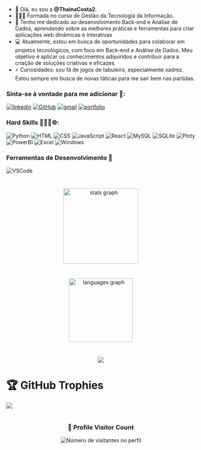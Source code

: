 - 👋 Olá, eu sou a **@ThainaCosta2**.
- 👩🏻‍🎓 Formada no curso de Gestão da Tecnologia da Informação.
- 🌱 Tenho me dedicado ao desenvolvimento Back-end e Análise de Dados, aprendendo sobre as melhores práticas e ferramentas para criar aplicações web dinâmicas e interativas
- 💻 Atualmente, estou em busca de oportunidades para colaborar em projetos tecnológicos, com foco em Back-end e Análise de Dados. Meu objetivo é aplicar os conhecimentos adquiridos e contribuir para a criação de soluções criativas e eficazes.
- ⚡ Curiosidades: sou fã de jogos de tabuleiro, especialmente xadrez. Estou sempre em busca de novas táticas para me sair bem nas partidas.

### Sinta-se à vontade para me adicionar 🔗:

[![linkedin](https://img.shields.io/badge/LinkedIn-0077B5?style=for-the-badge&logo=linkedin&logoColor=white)](https://www.linkedin.com/in/thainacostaj)
[![GitHub](https://img.shields.io/badge/github-%23121011.svg?style=for-the-badge&logo=github&logoColor=white)](https://www.github.com/ThainaCosta2)
[![gmail](https://img.shields.io/badge/Gmail-D14836?style=for-the-badge&logo=gmail&logoColor=white)](thainacosta11@gmail.com)
[![portfolio](https://img.shields.io/static/v1?message=Portfolio&logo=web&label=&color=bd0065&logoColor=white&labelColor=&style=for-the-badge)](https://thainacosta2.github.io/Portfolio/)

### Hard Skills 👩🏻‍💻⚙:

![Python](https://img.shields.io/badge/Python-3776AB?style=for-the-badge&logo=python&logoColor=white)
![HTML](https://img.shields.io/badge/HTML5-E34F26?style=for-the-badge&logo=html5&logoColor=white)
![CSS](https://img.shields.io/badge/CSS3-1572B6?style=for-the-badge&logo=css3&logoColor=white)
![JavaScript](https://img.shields.io/badge/JavaScript-F7DF1E?style=flat&logo=javascript&logoColor=black)
![React](https://img.shields.io/badge/React-20232A?style=for-the-badge&logo=react&logoColor=61DAFB)
![MySQL](https://img.shields.io/badge/mysql-4479A1.svg?style=for-the-badge&logo=mysql&logoColor=white)
![SQLite](https://img.shields.io/badge/Sqlite-003B57?style=for-the-badge&logo=sqlite&logoColor=white)
![Ploty](https://img.shields.io/badge/Plotly-239120?style=for-the-badge&logo=plotly&logoColor=white)
![PowerBI](https://img.shields.io/badge/PowerBI-F2C811?style=for-the-badge&logo=Power%20BI&logoColor=white)
![Excel](https://img.shields.io/badge/Microsoft_Excel-217346?style=for-the-badge&logo=microsoft-excel&logoColor=white)
![Windows](https://img.shields.io/badge/Windows-017AD7?style=for-the-badge&logo=windows&logoColor=white)

### Ferramentas de Desenvolvimento 🔧
![VSCode](https://img.shields.io/badge/Visual%20Studio%20Code-0078d7.svg?style=for-the-badge&logo=visual-studio-code&logoColor=white)

#

<div align="center">
  <img src="https://github-readme-stats.vercel.app/api?username=thainacosta2&hide_title=false&hide_rank=false&show_icons=true&include_all_commits=false&count_private=true&disable_animations=false&theme=omni&locale=pt-br&hide_border=false&order=1" height="200" alt="stats graph" /> <br>

#  
  <img src="https://github-readme-stats.vercel.app/api/top-langs?username=thainacosta2&locale=pt-br&hide_title=false&layout=compact&card_width=320&langs_count=5&theme=omni&hide_border=false&order=2" height="170" alt="languages graph" /> <br>

#  
  ![](https://nirzak-streak-stats.vercel.app/?user=thainacosta2&theme=omni&hide_border=false)<br/>
</div>

##
# 🏆 GitHub Trophies
![](https://github-profile-trophy.vercel.app/?username=ThainaCosta2&theme=radical&no-frame=false&no-bg=true&margin-w=4)
</div>

#

<div align="center">
  <h3><b>📍 Profile Visitor Count</b></h3>
</div>

<p align="center">
  <img
    src="https://profile-counter.glitch.me/thainacosta2/count.svg"
    alt="Número de visitantes no perfil"
  />
</p>


<!-- Proudly created with GPRM ( https://gprm.itsvg.in ) -->


<!---
ThainaCosta2/ThainaCosta2 is a ✨ special ✨ repository because its `README.md` (this file) appears on your GitHub profile.
You can click the Preview link to take a look at your changes.
--->
